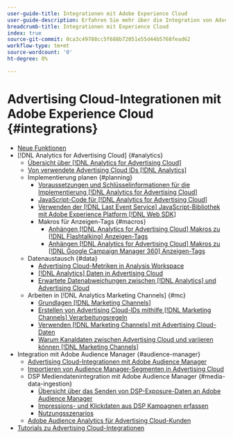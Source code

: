 ```yaml
---
user-guide-title: Integrationen mit Adobe Experience Cloud
user-guide-description: Erfahren Sie mehr über die Integration von Advertising Cloud DSP und Advertising Cloud Search mit anderen Adobe Experience Cloud-Produkten und -Services.
breadcrumb-title: Integrationen mit Experience Cloud
index: true
source-git-commit: 0ca3c49788cc5f688b72051e55d44b5768fead62
workflow-type: tm+mt
source-wordcount: '0'
ht-degree: 0%

---
```



# Advertising Cloud-Integrationen mit Adobe Experience Cloud {#integrations}

<!--  ADD LATER: and Adobe Experience Platform -->

+ [Neue Funktionen](/help/integrations/home.md)
+ [!DNL Analytics for Advertising Cloud] {#analytics}
   + [Übersicht über [!DNL Analytics for Advertising Cloud]](/help/integrations/analytics/overview.md)
   + [Von verwendete Advertising Cloud IDs [!DNL Analytics]](/help/integrations/analytics/ids.md)
   + Implementierung planen {#planning}
      + [Voraussetzungen und Schlüsselinformationen für die Implementierung [!DNL Analytics for Advertising Cloud]](/help/integrations/analytics/prerequisites.md)
      + [JavaScript-Code für [!DNL Analytics for Advertising Cloud]](/help/integrations/analytics/javascript.md)
      + [Verwenden der [!DNL Last Event Service] JavaScript-Bibliothek mit Adobe Experience Platform [!DNL Web SDK]](/help/integrations/analytics/web-sdk.md)
      + Makros für Anzeigen-Tags {#macros}
         + [Anhängen [!DNL Analytics for Advertising Cloud] Makros zu [!DNL Flashtalking] Anzeigen-Tags](/help/integrations/analytics/macros-flashtalking.md)
         + [Anhängen [!DNL Analytics for Advertising Cloud] Makros zu [!DNL Google Campaign Manager 360] Anzeigen-Tags](/help/integrations/analytics/macros-google-campaign-manager.md)
   + Datenaustausch {#data}
      + [Advertising Cloud-Metriken in Analysis Workspace](/help/integrations/analytics/advertising-cloud-metrics-in-analytics.md)
      + [[!DNL Analytics] Daten in Advertising Cloud](/help/integrations/analytics/analytics-data-in-advertising-cloud.md)
      + [Erwartete Datenabweichungen zwischen [!DNL Analytics] und Advertising Cloud](/help/integrations/analytics/data-variances.md)
   + Arbeiten in [!DNL Analytics Marketing Channels] {#mc}
      + [Grundlagen [!DNL Marketing Channels]](/help/integrations/analytics/marketing-channels/mc-overview.md)
      + [Erstellen von Advertising Cloud-IDs mithilfe [!DNL Marketing Channels] Verarbeitungsregeln](/help/integrations/analytics/marketing-channels/mc-ids.md)
      + [Verwenden [!DNL Marketing Channels] mit Advertising Cloud-Daten](/help/integrations/analytics/marketing-channels/mc-ac-data.md)
      + [Warum Kanaldaten zwischen Advertising Cloud und variieren können [!DNL Marketing Channels]](/help/integrations/analytics/marketing-channels/mc-data-variances.md)
+ Integration mit Adobe Audience Manager {#audience-manager}
   + [Advertising Cloud-Integrationen mit Adobe Audience Manager](/help/integrations/audience-manager/overview.md)
   + [Importieren von Audience Manager-Segmenten in Advertising Cloud](/help/integrations/audience-manager/import-audiences.md)
   + DSP Mediendatenintegration mit Adobe Audience Manager {#media-data-ingestion}
      + [Übersicht über das Senden von DSP-Exposure-Daten an Adobe Audience Manager](/help/integrations/audience-manager/media-data-integration/overview.md)
      + [Impressions- und Klickdaten aus DSP Kampagnen erfassen](/help/integrations/audience-manager/media-data-integration/collect.md)
      + [Nutzungsszenarios](/help/integrations/audience-manager/media-data-integration/use-cases.md)
   + [Adobe Audience Analytics für Advertising Cloud-Kunden](/help/integrations/audience-manager/audience-analytics.md)
+ [Tutorials zu Advertising Cloud-Integrationen](https://experienceleague.adobe.com/docs/advertising-cloud-learn/tutorials/overview.html)<!-- rename if the tutorials TOC structure changes -->
